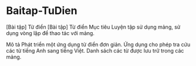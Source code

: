 # Baitap-TuDien
[Bài tập] Từ điển
[Bài tập] Từ điển
Mục tiêu
Luyện tập sử dụng mảng, sử dụng vòng lặp để thao tác với mảng.

Mô tả
Phát triển một ứng dụng từ điển đơn giản. Ứng dụng cho phép tra cứu các từ tiếng Anh sang tiếng Việt. Danh sách các từ được lưu trữ trong các mảng.
